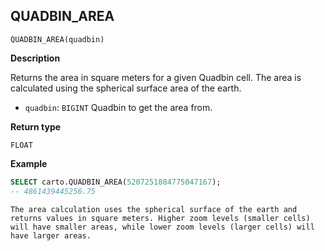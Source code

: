 ## QUADBIN_AREA

```sql:signature
QUADBIN_AREA(quadbin)
```

**Description**

Returns the area in square meters for a given Quadbin cell. The area is calculated using the spherical surface area of the earth.

* `quadbin`: `BIGINT` Quadbin to get the area from.

**Return type**

`FLOAT`

**Example**

```sql
SELECT carto.QUADBIN_AREA(5207251884775047167);
-- 4861439445256.75
```

````hint:info
The area calculation uses the spherical surface of the earth and returns values in square meters. Higher zoom levels (smaller cells) will have smaller areas, while lower zoom levels (larger cells) will have larger areas.
````